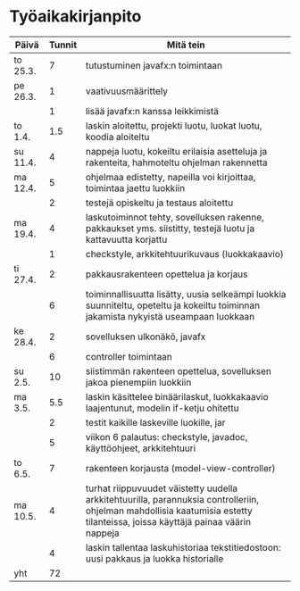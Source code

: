 # Työaikakirjanpito

| Päivä | Tunnit | Mitä tein 
 ------ | ------ | ---------
| to 25.3. | 7 | tutustuminen javafx:n toimintaan
| pe 26.3. | 1 | vaativuusmäärittely
|          | 1 | lisää javafx:n kanssa leikkimistä
| to 1.4.  |1.5| laskin aloitettu, projekti luotu, luokat luotu, koodia aloiteltu
| su 11.4. | 4 | nappeja luotu, kokeiltu erilaisia asetteluja ja rakenteita, hahmoteltu ohjelman rakennetta
| ma 12.4. | 5 | ohjelmaa edistetty, napeilla voi kirjoittaa, toimintaa jaettu luokkiin
|          | 2 | testejä opiskeltu ja testaus aloitettu
| ma 19.4. | 4 | laskutoiminnot tehty, sovelluksen rakenne, pakkaukset yms. siistitty, testejä luotu ja kattavuutta korjattu
|          | 1 | checkstyle, arkkitehtuurikuvaus (luokkakaavio)
| ti 27.4. | 2 | pakkausrakenteen opettelua ja korjaus
|          | 6 | toiminnallisuutta lisätty, uusia selkeämpi luokkia suunniteltu, opeteltu ja kokeiltu toiminnan jakamista nykyistä useampaan luokkaan
| ke 28.4. | 2 | sovelluksen ulkonäkö, javafx
|          | 6 | controller toimintaan
| su 2.5.  | 10| siistimmän rakenteen opettelua, sovelluksen jakoa pienempiin luokkiin
| ma 3.5.  |5.5| laskin käsittelee binäärilaskut, luokkakaavio laajentunut, modelin if-ketju ohitettu
|          | 2 | testit kaikille laskeville luokille, jar
|          | 5 | viikon 6 palautus: checkstyle, javadoc, käyttöohjeet, arkkitehtuuri
| to 6.5.  | 7 | rakenteen korjausta (model-view-controller)
| ma 10.5. | 4 | turhat riippuvuudet väistetty uudella arkkitehtuurilla, parannuksia controlleriin, ohjelman mahdollisia kaatumisia estetty tilanteissa, joissa käyttäjä painaa väärin nappeja
|          | 4 | laskin tallentaa laskuhistoriaa tekstitiedostoon: uusi pakkaus ja luokka historialle
| yht      |72 |
